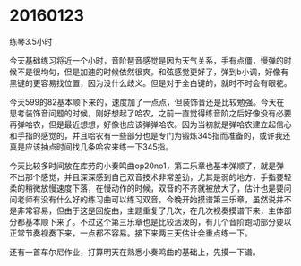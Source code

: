# 20160123

练琴3.5小时

今天基础练习将近一个小时，音阶琶音感觉是因为天气关系，手有点僵，慢弹的时候不是很均匀，但是加速的时候依然很爽。和弦感觉更好了，弹到b小调，好像有黑键的更容易找位置，因为没什么歧义。但是对于全白键的，就时不时会有眼花。

今天599的82基本顺下来的，速度加了一点点，但装饰音还是比较勉强。今天在思考装饰音问题的时候，刚好想起了哈农，之前一直觉得练音阶之后好像没有必要再弹哈农，但是最近想想，好像也应该弹弹哈农。因为当初就是弹哈农建立起信心和手指的感觉的，并且哈农有一些部分也是专门为锻炼345指而准备的，或许我还真是应该抽点时间找几条哈农来练一下345指。

今天比较多时间放在库劳的小奏鸣曲op20no1，第二乐章也基本弹顺了，就是弹不出那个感觉，并且深深感到自己双音技术非常差劲，尤其是弱的地方，手指要轻柔的稍微放慢速度下落，在慢动作的时候，双音的不齐就被放大了，估计也是要问问老师有没有什么好的练习曲可以练习双音。今晚开始摸谱第三乐章，虽然说并不是非常容易，但由于这是回旋曲，主题重复了几次，在几次视奏摸谱下来，主体部分都基本顺下来了。不过这个第三乐章也是比较活泼的，有几个音阶跑动部分要以正常节奏视奏下来，一点都不容易。接下来两三天估计会重点练一下。

还有一首车尔尼作业，打算明天在熟悉小奏鸣曲的基础上，先摸一下谱。
